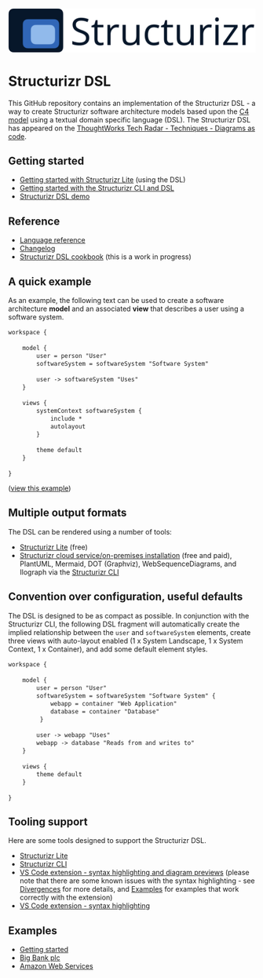 ![Structurizr](docs/images/structurizr-banner.png)

# Structurizr DSL

This GitHub repository contains an implementation of the Structurizr DSL - a way to create Structurizr software architecture models based upon the [C4 model](https://c4model.com) using a textual domain specific language (DSL). The Structurizr DSL has appeared on the [ThoughtWorks Tech Radar - Techniques - Diagrams as code](https://www.thoughtworks.com/radar/techniques?blipid=202010027).

##  Getting started

* [Getting started with Structurizr Lite](https://dev.to/simonbrown/getting-started-with-structurizr-lite-27d0) (using the DSL)
* [Getting started with the Structurizr CLI and DSL](https://github.com/structurizr/cli/blob/master/docs/getting-started.md)
* [Structurizr DSL demo](https://structurizr.com/dsl)

##  Reference

* [Language reference](docs/language-reference.md)
* [Changelog](docs/changelog.md)
* [Structurizr DSL cookbook](docs/cookbook) (this is a work in progress)

## A quick example

As an example, the following text can be used to create a software architecture __model__ and an associated __view__ that describes a user using a software system.

```
workspace {

    model {
        user = person "User"
        softwareSystem = softwareSystem "Software System"

        user -> softwareSystem "Uses"
    }

    views {
        systemContext softwareSystem {
            include *
            autolayout
        }

        theme default
    }
    
}
```

([view this example](https://structurizr.com/dsl?example=getting-started))

## Multiple output formats

The DSL can be rendered using a number of tools:

- [Structurizr Lite](https://structurizr.com/help/lite) (free)
- [Structurizr cloud service/on-premises installation](https://structurizr.com) (free and paid), PlantUML, Mermaid, DOT (Graphviz), WebSequenceDiagrams, and Ilograph via the [Structurizr CLI](https://github.com/structurizr/cli)

## Convention over configuration, useful defaults

The DSL is designed to be as compact as possible. In conjunction with the Structurizr CLI, the following DSL fragment will automatically create the implied relationship between the ```user``` and ```softwareSystem``` elements, create three views with auto-layout enabled (1 x System Landscape, 1 x System Context, 1 x Container), and add some default element styles.

```
workspace {

    model {
        user = person "User"
        softwareSystem = softwareSystem "Software System" {
            webapp = container "Web Application"
            database = container "Database"
         }

        user -> webapp "Uses"
        webapp -> database "Reads from and writes to"
    }
    
    views {
    	theme default
    }

}
```

## Tooling support

Here are some tools designed to support the Structurizr DSL.

* [Structurizr Lite](https://structurizr.com/help/lite)
* [Structurizr CLI](https://github.com/structurizr/cli)
* [VS Code extension - syntax highlighting and diagram previews](https://marketplace.visualstudio.com/items?itemName=systemticks.c4-dsl-extension) (please note that there are some known issues with the syntax highlighting - see [Divergences](https://gitlab.com/systemticks/c4-grammar/-/tree/master/extension#divergences) for more details, and [Examples](https://gitlab.com/systemticks/c4-grammar/-/tree/master/workspace) for examples that work correctly with the extension)
* [VS Code extension - syntax highlighting](https://marketplace.visualstudio.com/items?itemName=ciarant.vscode-structurizr)

## Examples

* [Getting started](https://structurizr.com/dsl?example=getting-started)
* [Big Bank plc](https://structurizr.com/dsl?example=big-bank-plc)
* [Amazon Web Services](https://structurizr.com/dsl?example=amazon-web-services)